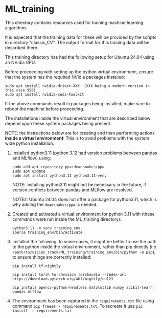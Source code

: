 # ML_training

This directory contains resources used for training machine learning algorithms.

It is expected that the training data for these will be provided by the scripts in directory "classic_CV". The output format for this training data will be described there.

This training directory has had the following setup for Ubuntu 24.04 using an NVidia GPU.

Before proceeding with setting up the python virtual environment, ensure that the system has the required NVidia packages installed:
```    
sudo apt install nvidia-driver-XXX  (XXX being a modern version in this case 550)
sudo apt install nvidia-cuda-toolkit
```

If the above commands result in packages being installed, make sure to reboot the machine before proceeding.

The installations inside the virtual environment that are described below depend upon these system packages being present.

NOTE: the instructions below are for creating and then performing actions **inside a virtual environment**! This is to avoid problems with the system wide python installation.

1. Installed python3.11 (python 3.12 had version problems between pandas and MLflow) using:

    ```
    sudo add-apt-repository ppa:deadsnakes/ppa
    sudo apt update
    sudo apt install python3.11 python3.11-venv
    ```
    NOTE: installing python3.11 might not be necessary in the future, if version conflicts between pandas and MLflow are resolved.
    
    NOTE2: Ubuntu 24.04 does not offer a package for python3.11, which is why adding the `deadsnakes/ppa` is needed.

2. Created and activated a virtual environment for python 3.11 with (these commands were run inside the ML_training directory):
    ```
    python3.11 -m venv training_env
    source training_env/bin/activate
    ```

3. Installed the following. In some cases, it might be better to use the path to the python inside the virtual environment, rather than pip directly (i.e. `/path/to/vision_track/ML_training/training_env/bin/python -m pip`), to ensure things are correctly installed:
    ```
    pip install tf-nightly

    pip install torch torchvision torchaudio --index-url https://download.pytorch.org/whl/nightly/cu121

    pip install opencv-python-headless matplotlib numpy scikit-learn pandas mlflow
    ```

4. The environment has been captured in the `requirements.txt` file using command `pip freeze > requirements.txt`. To recreate it use `pip install -r requirements.txt`